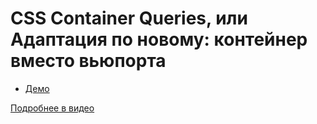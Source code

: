 # CSS Container Queries, или Адаптация по новому: контейнер вместо вьюпорта

- [Демо](https://pepelsbey.github.io/playground/52/)

[Подробнее в видео](https://youtu.be/bP3ceQEXMhU)
